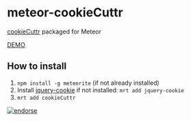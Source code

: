 meteor-cookieCuttr
==================

[cookieCuttr](http://cookiecuttr.com/) packaged for Meteor



[DEMO](http://cookiecuttr.meteor.com/)



## How to install
1. `npm install -g meteorite` (if not already installed)
2. Install [jquery-cookie](https://atmosphere.meteor.com/package/jquery-cookie) if not installed: `mrt add jquery-cookie`
3. `mrt add cookieCuttr`


[![endorse](https://api.coderwall.com/pwldp/endorsecount.png)](https://coderwall.com/pwldp)


